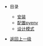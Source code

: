 * 目录
  * [安装](/develop/backend/python/install.md)
  * [配置pyenv](/develop/backend/python/pyenv.md)
  * [设计模式](/develop/backend/python/designpatterns.md)



* [返回上一级](/develop/backend/)